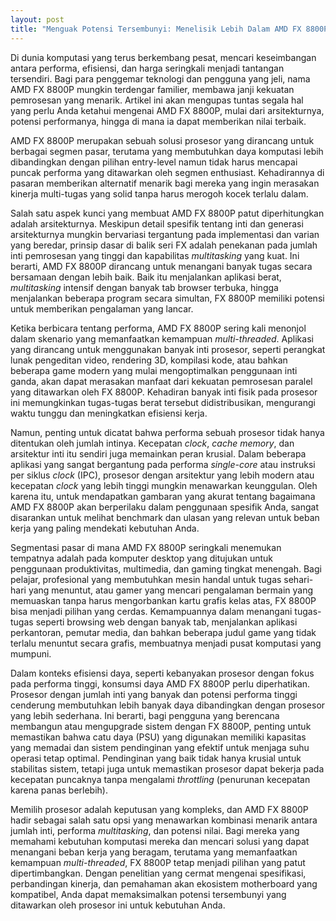 ```yaml
---
layout: post
title: "Menguak Potensi Tersembunyi: Menelisik Lebih Dalam AMD FX 8800P"
---
```


Di dunia komputasi yang terus berkembang pesat, mencari keseimbangan antara performa, efisiensi, dan harga seringkali menjadi tantangan tersendiri. Bagi para penggemar teknologi dan pengguna yang jeli, nama AMD FX 8800P mungkin terdengar familier, membawa janji kekuatan pemrosesan yang menarik. Artikel ini akan mengupas tuntas segala hal yang perlu Anda ketahui mengenai AMD FX 8800P, mulai dari arsitekturnya, potensi performanya, hingga di mana ia dapat memberikan nilai terbaik.

AMD FX 8800P merupakan sebuah solusi prosesor yang dirancang untuk berbagai segmen pasar, terutama yang membutuhkan daya komputasi lebih dibandingkan dengan pilihan entry-level namun tidak harus mencapai puncak performa yang ditawarkan oleh segmen enthusiast. Kehadirannya di pasaran memberikan alternatif menarik bagi mereka yang ingin merasakan kinerja multi-tugas yang solid tanpa harus merogoh kocek terlalu dalam.

Salah satu aspek kunci yang membuat AMD FX 8800P patut diperhitungkan adalah arsitekturnya. Meskipun detail spesifik tentang inti dan generasi arsitekturnya mungkin bervariasi tergantung pada implementasi dan varian yang beredar, prinsip dasar di balik seri FX adalah penekanan pada jumlah inti pemrosesan yang tinggi dan kapabilitas *multitasking* yang kuat. Ini berarti, AMD FX 8800P dirancang untuk menangani banyak tugas secara bersamaan dengan lebih baik. Baik itu menjalankan aplikasi berat, *multitasking* intensif dengan banyak tab browser terbuka, hingga menjalankan beberapa program secara simultan, FX 8800P memiliki potensi untuk memberikan pengalaman yang lancar.

Ketika berbicara tentang performa, AMD FX 8800P sering kali menonjol dalam skenario yang memanfaatkan kemampuan *multi-threaded*. Aplikasi yang dirancang untuk menggunakan banyak inti prosesor, seperti perangkat lunak pengeditan video, rendering 3D, kompilasi kode, atau bahkan beberapa game modern yang mulai mengoptimalkan penggunaan inti ganda, akan dapat merasakan manfaat dari kekuatan pemrosesan paralel yang ditawarkan oleh FX 8800P. Kehadiran banyak inti fisik pada prosesor ini memungkinkan tugas-tugas berat tersebut didistribusikan, mengurangi waktu tunggu dan meningkatkan efisiensi kerja.

Namun, penting untuk dicatat bahwa performa sebuah prosesor tidak hanya ditentukan oleh jumlah intinya. Kecepatan *clock*, *cache memory*, dan arsitektur inti itu sendiri juga memainkan peran krusial. Dalam beberapa aplikasi yang sangat bergantung pada performa *single-core* atau instruksi per siklus *clock* (IPC), prosesor dengan arsitektur yang lebih modern atau kecepatan *clock* yang lebih tinggi mungkin menawarkan keunggulan. Oleh karena itu, untuk mendapatkan gambaran yang akurat tentang bagaimana AMD FX 8800P akan berperilaku dalam penggunaan spesifik Anda, sangat disarankan untuk melihat benchmark dan ulasan yang relevan untuk beban kerja yang paling mendekati kebutuhan Anda.

Segmentasi pasar di mana AMD FX 8800P seringkali menemukan tempatnya adalah pada komputer desktop yang ditujukan untuk penggunaan produktivitas, multimedia, dan gaming tingkat menengah. Bagi pelajar, profesional yang membutuhkan mesin handal untuk tugas sehari-hari yang menuntut, atau gamer yang mencari pengalaman bermain yang memuaskan tanpa harus mengorbankan kartu grafis kelas atas, FX 8800P bisa menjadi pilihan yang cerdas. Kemampuannya dalam menangani tugas-tugas seperti browsing web dengan banyak tab, menjalankan aplikasi perkantoran, pemutar media, dan bahkan beberapa judul game yang tidak terlalu menuntut secara grafis, membuatnya menjadi pusat komputasi yang mumpuni.

Dalam konteks efisiensi daya, seperti kebanyakan prosesor dengan fokus pada performa tinggi, konsumsi daya AMD FX 8800P perlu diperhatikan. Prosesor dengan jumlah inti yang banyak dan potensi performa tinggi cenderung membutuhkan lebih banyak daya dibandingkan dengan prosesor yang lebih sederhana. Ini berarti, bagi pengguna yang berencana membangun atau mengupgrade sistem dengan FX 8800P, penting untuk memastikan bahwa catu daya (PSU) yang digunakan memiliki kapasitas yang memadai dan sistem pendinginan yang efektif untuk menjaga suhu operasi tetap optimal. Pendinginan yang baik tidak hanya krusial untuk stabilitas sistem, tetapi juga untuk memastikan prosesor dapat bekerja pada kecepatan puncaknya tanpa mengalami *throttling* (penurunan kecepatan karena panas berlebih).

Memilih prosesor adalah keputusan yang kompleks, dan AMD FX 8800P hadir sebagai salah satu opsi yang menawarkan kombinasi menarik antara jumlah inti, performa *multitasking*, dan potensi nilai. Bagi mereka yang memahami kebutuhan komputasi mereka dan mencari solusi yang dapat menangani beban kerja yang beragam, terutama yang memanfaatkan kemampuan *multi-threaded*, FX 8800P tetap menjadi pilihan yang patut dipertimbangkan. Dengan penelitian yang cermat mengenai spesifikasi, perbandingan kinerja, dan pemahaman akan ekosistem motherboard yang kompatibel, Anda dapat memaksimalkan potensi tersembunyi yang ditawarkan oleh prosesor ini untuk kebutuhan Anda.
